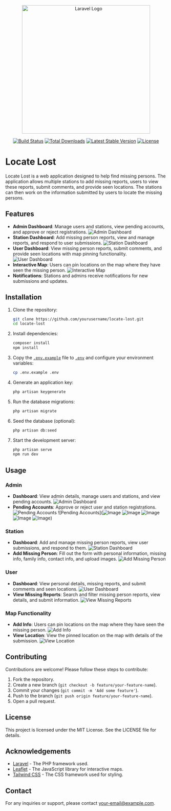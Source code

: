 <p align="center"><a href="https://laravel.com" target="_blank"><img src="https://raw.githubusercontent.com/laravel/art/master/logo-lockup/5%20SVG/2%20CMYK/1%20Full%20Color/laravel-logolockup-cmyk-red.svg" width="400" alt="Laravel Logo"></a></p>

<p align="center">
<a href="https://github.com/laravel/framework/actions"><img src="https://github.com/laravel/framework/workflows/tests/badge.svg" alt="Build Status"></a>
<a href="https://packagist.org/packages/laravel/framework"><img src="https://img.shields.io/packagist/dt/laravel/framework" alt="Total Downloads"></a>
<a href="https://packagist.org/packages/laravel/framework"><img src="https://img.shields.io/packagist/v/laravel/framework" alt="Latest Stable Version"></a>
<a href="https://packagist.org/packages/laravel/framework"><img src="https://img.shields.io/packagist/l/laravel/framework" alt="License"></a>
</p>

# Locate Lost

Locate Lost is a web application designed to help find missing persons. The application allows multiple stations to add missing reports, users to view these reports, submit comments, and provide seen locations. The stations can then work on the information submitted by users to locate the missing persons.

## Features

- **Admin Dashboard**: Manage users and stations, view pending accounts, and approve or reject registrations.
  ![Admin Dashboard](screenshots/admin_dashboard.png)
- **Station Dashboard**: Add missing person reports, view and manage reports, and respond to user submissions.
  ![Station Dashboard](screenshots/station_dashboard.png)
- **User Dashboard**: View missing person reports, submit comments, and provide seen locations with map pinning functionality.
  ![User Dashboard](screenshots/user_dashboard.png)
- **Interactive Map**: Users can pin locations on the map where they have seen the missing person.
  ![Interactive Map](screenshots/interactive_map.png)
- **Notifications**: Stations and admins receive notifications for new submissions and updates.

## Installation

1. Clone the repository:
    ```sh
    git clone https://github.com/yourusername/locate-lost.git
    cd locate-lost
    ```

2. Install dependencies:
    ```sh
    composer install
    npm install
    ```

3. Copy the [`.env.example`](.env.example ) file to [`.env`](.env ) and configure your environment variables:
    ```sh
    cp .env.example .env
    ```

4. Generate an application key:
    ```sh
    php artisan keygenerate
    ```

5. Run the database migrations:
    ```sh
    php artisan migrate
    ```

6. Seed the database (optional):
    ```sh
    php artisan db:seed
    ```

7. Start the development server:
    ```sh
    php artisan serve
    npm run dev
    ```

## Usage

### Admin

- **Dashboard**: View admin details, manage users and stations, and view pending accounts.
  ![Admin Dashboard](https://github.com/user-attachments/assets/d23805d2-d9f7-4936-91d7-be80082ec9f9)
- **Pending Accounts**: Approve or reject user and station registrations.
  ![Pending Accounts](screenshots/pending_accounts.png)
  ![Pending Accounts](![Image](https://github.com/user-attachments/assets/2c101bdf-cc01-4233-a3a9-09051f4e9dee)
![Image](https://github.com/user-attachments/assets/bf63e2bc-6671-4630-93c6-301d2727ccb8)
![Image](https://github.com/user-attachments/assets/8cf99223-fa67-416c-a131-b1e7e268cd7d)
![Image](https://github.com/user-attachments/assets/d23805d2-d9f7-4936-91d7-be80082ec9f9)
![Image](https://github.com/user-attachments/assets/4ce61955-e7d4-41cd-83cb-63a0529ddb30))
### Station

- **Dashboard**: Add and manage missing person reports, view user submissions, and respond to them.
  ![Station Dashboard](screenshots/station_dashboard_usage.png)
- **Add Missing Person**: Fill out the form with personal information, missing info, family info, contact info, and upload images.
  ![Add Missing Person](screenshots/add_missing_person.png)

### User

- **Dashboard**: View personal details, missing reports, and submit comments and seen locations.
  ![User Dashboard](screenshots/user_dashboard_usage.png)
- **View Missing Reports**: Search and filter missing person reports, view details, and submit information.
  ![View Missing Reports](screenshots/view_missing_reports.png)

### Map Functionality

- **Add Info**: Users can pin locations on the map where they have seen the missing person.
  ![Add Info](screenshots/add_info.png)
- **View Location**: View the pinned location on the map with details of the submission.
  ![View Location](screenshots/view_location.png)

## Contributing

Contributions are welcome! Please follow these steps to contribute:

1. Fork the repository.
2. Create a new branch (`git checkout -b feature/your-feature-name`).
3. Commit your changes (`git commit -m 'Add some feature'`).
4. Push to the branch (`git push origin feature/your-feature-name`).
5. Open a pull request.

## License

This project is licensed under the MIT License. See the LICENSE file for details.

## Acknowledgements

- [Laravel](https://laravel.com) - The PHP framework used.
- [Leaflet](https://leafletjs.com) - The JavaScript library for interactive maps.
- [Tailwind CSS](https://tailwindcss.com) - The CSS framework used for styling.

## Contact

For any inquiries or support, please contact [your-email@example.com](mailto:your-email@example.com).
